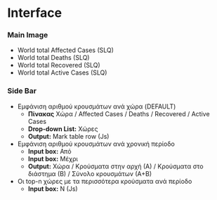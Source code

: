 # Interface
### Main Image
* World total Affected Cases (SLQ)
* World total Deaths (SLQ)
* World total Recovered (SLQ)
* World total Active Cases (SLQ)

### Side Bar
* Εμφάνιση αριθμού κρουσμάτων ανά χώρα (DEFAULT)
  * <b>Πίνακας</b> Χώρα / Affected Cases / Deaths / Recovered / Active Cases
  * <b>Drop-down List:</b> Χώρες
  * <b>Output:</b> Mark table row (Js)
* Εμφάνιση αριθμού κρουσμάτων ανά χρονική περίοδο
  * <b>Input box:</b> Από
  * <b>Input box:</b> Μέχρι
  * <b>Output:</b> Χώρα / Κρούσματα στην αρχή (Α) / Κρούσματα στο διάστημα (Β) / Σύνολο κρουσμάτων (Α+Β)
* Οι top-n χώρες με τα περισσότερα κρούσματα ανά περίοδο
  * <b>Input box:</b> N (Js)

